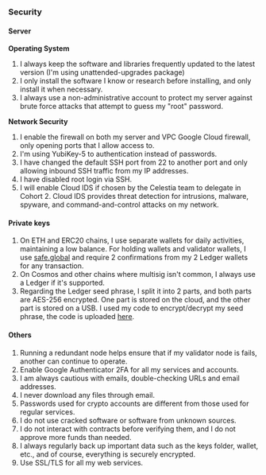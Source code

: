 ### Security

#### Server

**Operating System**

1. I always keep the software and libraries frequently updated to the latest version (I'm using unattended-upgrades package)
2. I only install the software I know or research before installing, and only install it when necessary.
3. I always use a non-administrative account to protect my server against brute force attacks that attempt to guess my "root" password.

**Network Security**

1. I enable the firewall on both my server and VPC Google Cloud firewall, only opening ports that I allow access to.
2. I'm using YubiKey-5 to authentication instead of passwords. 
3. I have changed the default SSH port from 22 to another port and only allowing inbound SSH traffic from my IP addresses.
4. I have disabled root login via SSH.
5. I will enable Cloud IDS if chosen by the Celestia team to delegate in Cohort 2. Cloud IDS provides threat detection for intrusions, malware, spyware, and command-and-control attacks on my network.

#### Private keys

1. On ETH and ERC20 chains, I use separate wallets for daily activities, maintaining a low balance. For holding wallets and validator wallets, I use [safe.global](https://safe.global) and require 2 confirmations from my 2 Ledger wallets for any transaction.
2. On Cosmos and other chains where multisig isn't common, I always use a Ledger if it's supported.
3. Regarding the Ledger seed phrase, I split it into 2 parts, and both parts are AES-256 encrypted. One part is stored on the cloud, and the other part is stored on a USB. I used my code to encrypt/decrypt my seed phrase, the code is uploaded [here](https://github.com/suntzu93/aes_en_de_crypto_key/blob/main/main.py).

#### Others

1. Running a redundant node helps ensure that if my validator node is fails, another can continue to operate.
2. Enable Google Authenticator 2FA for all my services and accounts.
3. I am always cautious with emails, double-checking URLs and email addresses.
4. I never download any files through email.
5. Passwords used for crypto accounts are different from those used for regular services.
6. I do not use cracked software or software from unknown sources.
7. I do not interact with contracts before verifying them, and I do not approve more funds than needed.
8. I always regularly back up important data such as the keys folder, wallet, etc., and of course, everything is securely encrypted.
9. Use SSL/TLS for all my web services.

